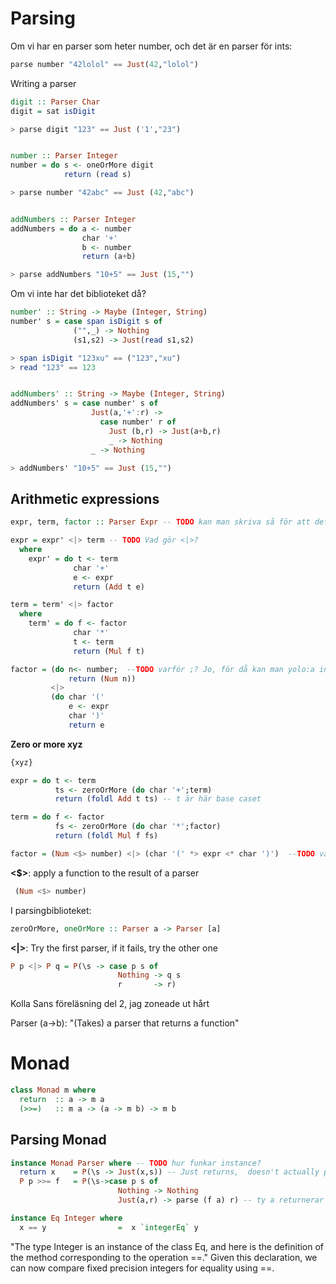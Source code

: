 # Parsing
Om vi har en parser som heter number, och det är en parser för ints:
``` haskell
parse number "42lolol" == Just(42,"lolol")
```
Writing a parser

``` haskell
digit :: Parser Char
digit = sat isDigit

> parse digit "123" == Just ('1',"23")


number :: Parser Integer
number = do s <- oneOrMore digit
            return (read s)

> parse number "42abc" == Just (42,"abc")


addNumbers :: Parser Integer
addNumbers = do a <- number
                char '+'
                b <- number
                return (a+b)

> parse addNumbers "10+5" == Just (15,"")


```

Om vi inte har det biblioteket då?

```haskell
number' :: String -> Maybe (Integer, String)
number' s = case span isDigit s of
              ("",_) -> Nothing
              (s1,s2) -> Just(read s1,s2)

> span isDigit "123xu" == ("123","xu")
> read "123" == 123


addNumbers' :: String -> Maybe (Integer, String)
addNumbers' s = case number' s of
                  Just(a,'+':r) ->
                    case number' r of
                      Just (b,r) -> Just(a+b,r)
                      _ -> Nothing
                  _ -> Nothing

> addNumbers' "10+5" == Just (15,"")


```

## Arithmetic expressions

```haskell
expr, term, factor :: Parser Expr -- TODO kan man skriva så för att definiera alla som samma typ?

expr = expr' <|> term -- TODO Vad gör <|>?
  where
    expr' = do t <- term
              char '+'
              e <- expr
              return (Add t e)

term = term' <|> factor
  where
    term' = do f <- factor
              char '*'
              t <- term
              return (Mul f t)

factor = (do n<- number;  --TODO varför ;? Jo, för då kan man yolo:a indenteringen
             return (Num n))
         <|>
         (do char '('
             e <- expr
             char ')'
             return e

```

**Zero or more xyz**
```haskell
{xyz}
```

```haskell
expr = do t <- term
          ts <- zeroOrMore (do char '+';term)
          return (foldl Add t ts) -- t är här base caset

term = do f <- factor
          fs <- zeroOrMore (do char '*';factor)
          return (foldl Mul f fs)

factor = (Num <$> number) <|> (char '(' *> expr <* char ')')  --TODO vadå <* ???
```

**<$>**: apply a function to the result of a parser
```haskell
 (Num <$> number)
```

I parsingbiblioteket:
```haskell
zeroOrMore, oneOrMore :: Parser a -> Parser [a]
```

**<|>**: Try the first parser, if it fails, try the other one
```haskell
P p <|> P q = P(\s -> case p s of
                        Nothing -> q s
                        r       -> r)
```

 Kolla Sans föreläsning del 2, jag zoneade ut hårt

Parser (a->b): "(Takes) a parser that returns a function"

# Monad
```haskell
class Monad m where
  return  :: a -> m a
  (>>=)   :: m a -> (a -> m b) -> m b
```

## Parsing Monad
```haskell
instance Monad Parser where -- TODO hur funkar instance?
  return x    = P(\s -> Just(x,s)) -- Just returns,  doesn't actually parse anything
  P p >>= f   = P(\s->case p s of
                        Nothing -> Nothing
                        Just(a,r) -> parse (f a) r) -- ty a returnerar b, parse returnerar själva funktionen från parsern. Tänk på vilka typer som används!
```

```haskell
instance Eq Integer where
  x == y                =  x `integerEq` y
  ```
 "The type Integer is an instance of the class Eq, and here is the definition of the method corresponding to the operation ==."
 Given this declaration, we can now compare fixed precision integers for equality using ==.
